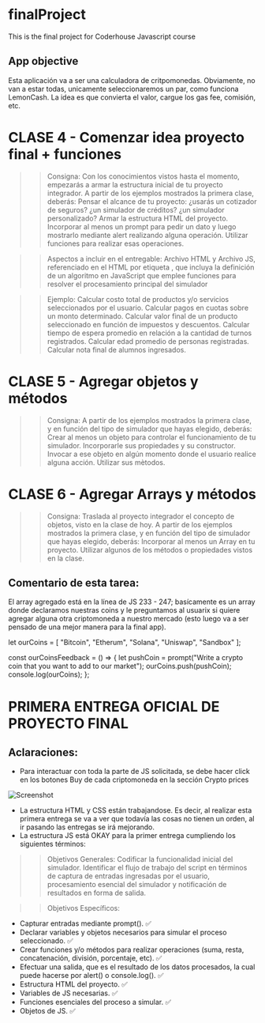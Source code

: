 # finalProject
This is the final project for Coderhouse Javascript course 

## App objective
Esta aplicación va a ser una calculadora de critpomonedas. Obviamente, no van a estar todas, unicamente seleccionaremos un par, como funciona LemonCash. La idea es que convierta el valor, cargue los gas fee, comisión, etc. 

# CLASE 4 - Comenzar idea proyecto final + funciones

>> Consigna: Con los conocimientos vistos hasta el momento, empezarás a armar la estructura inicial de tu proyecto integrador. A partir de los ejemplos mostrados la primera clase, deberás:
Pensar el alcance de tu proyecto: ¿usarás un cotizador de seguros? ¿un simulador de créditos? ¿un simulador personalizado?
Armar la estructura HTML del proyecto.
Incorporar al menos un prompt para pedir un dato y luego mostrarlo mediante alert realizando alguna operación.
Utilizar funciones para realizar esas operaciones.

>>Aspectos a incluir en el entregable:
Archivo HTML y Archivo JS, referenciado en el HTML por etiqueta <script src="js/miarchivo.js"></script>, que incluya la definición de un algoritmo en JavaScript que emplee funciones para resolver el procesamiento principal del simulador

>>Ejemplo:
Calcular costo total de productos y/o servicios seleccionados por el usuario.
Calcular pagos en cuotas sobre un monto determinado.
Calcular valor final de un producto seleccionado en función de impuestos y descuentos.
Calcular tiempo de espera promedio en relación a la cantidad de turnos registrados.
Calcular edad promedio de personas registradas.
Calcular nota final de alumnos ingresados.


# CLASE 5 - Agregar objetos y métodos

>> Consigna: A partir de los ejemplos mostrados la primera clase, y en función del tipo de simulador que hayas elegido, deberás:
Crear al menos un objeto para controlar el funcionamiento de tu simulador.
Incorporarle sus propiedades y su constructor.
Invocar a ese objeto en algún momento donde el usuario realice alguna acción.
Utilizar sus mètodos.


# CLASE 6 - Agregar Arrays y métodos

>> Consigna: Traslada al proyecto integrador el concepto de objetos, visto en la clase de hoy. A partir de los ejemplos mostrados la primera clase, y en función del tipo de simulador que hayas elegido, deberás:
Incorporar al menos un Array en tu proyecto.
Utilizar algunos de los métodos o propiedades vistos en la clase.


## Comentario de esta tarea: 

El array agregado está en la línea de JS 233 - 247; basícamente es un array donde declaramos nuestras coins y le preguntamos al usuarix si quiere agregar alguna otra criptomoneda a nuestro mercado (esto luego va a ser pensado de una mejor manera para la final app). 

let ourCoins = [
  "Bitcoin",
  "Etherum",
  "Solana",
  "Uniswap",
  "Sandbox"
];

const ourCoinsFeedback = () => {
  let pushCoin = prompt("Write a crypto coin that you want to add to our market");
  ourCoins.push(pushCoin);
  console.log(ourCoins);
}; 


# PRIMERA ENTREGA OFICIAL DE PROYECTO FINAL

## Aclaraciones: 

- Para interactuar con toda la parte de JS solicitada, se debe hacer click en los botones Buy de cada criptomoneda en la sección Crypto prices

![Screenshot](https://user-images.githubusercontent.com/84801914/149342554-88e62702-f57f-475c-b85a-1083e430223a.png)

- La estructura HTML y CSS están trabajandose. Es decir, al realizar esta primera entrega se va a ver que todavía las cosas no tienen un orden, al ir pasando las entregas se irá mejorando. 
- La estructura JS está OKAY para la primer entrega cumpliendo los siguientes términos: 

>>Objetivos Generales:
Codificar la funcionalidad inicial del simulador. 
Identificar el flujo de trabajo del script en términos de captura de entradas ingresadas por el usuario, procesamiento esencial del simulador y notificación de resultados en forma de salida.

>>Objetivos Específicos:
- Capturar entradas mediante prompt(). ✅
- Declarar variables y objetos necesarios para simular el proceso seleccionado. ✅
- Crear funciones y/o métodos para realizar operaciones (suma, resta, concatenación, división, porcentaje, etc). ✅
- Efectuar una salida, que es el resultado de los datos procesados, la cual puede hacerse por alert() o console.log(). ✅
- Estructura HTML del proyecto. ✅
- Variables de JS necesarias. ✅
- Funciones esenciales del proceso a simular. ✅
- Objetos de JS. ✅






